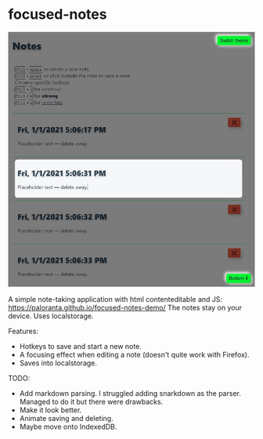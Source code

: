 # focused-notes
![Preview](preview.jpg "Preview")

A simple note-taking application with html contenteditable and JS: https://paloranta.github.io/focused-notes-demo/
The notes stay on your device. Uses localstorage.

Features:
- Hotkeys to save and start a new note.
- A focusing effect when editing a note (doesn't quite work with Firefox).
- Saves into localstorage.

TODO:
- Add markdown parsing. I struggled adding snarkdown as the parser. Managed to do it but there were drawbacks.
- Make it look better.
- Animate saving and deleting.
- Maybe move onto IndexedDB.
